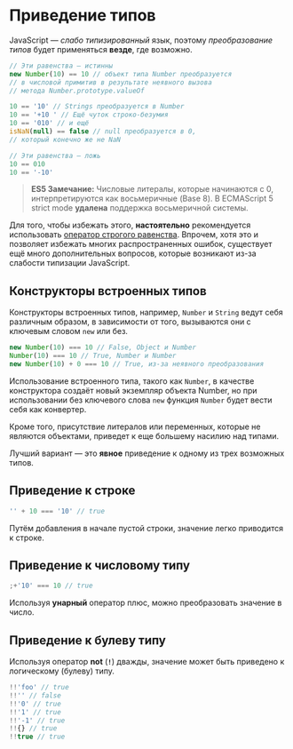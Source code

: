# Приведение типов

JavaScript — _слабо типизированный_ язык, поэтому _преобразование типов_ будет применяться **везде**, где возможно.

```js
// Эти равенства — истинны
new Number(10) == 10 // объект типа Number преобразуется
// в числовой примитив в результате неявного вызова
// метода Number.prototype.valueOf

10 == '10' // Strings преобразуется в Number
10 == '+10 ' // Ещё чуток строко-безумия
10 == '010' // и ещё
isNaN(null) == false // null преобразуется в 0,
// который конечно же не NaN

// Эти равенства — ложь
10 == 010
10 == '-10'
```

> **ES5 Замечание:** Числовые литералы, которые начинаются с 0, интерпретируются как восьмеричные (Base 8). В ECMAScript 5 strict mode **удалена** поддержка восьмеричной системы.

Для того, чтобы избежать этого, **настоятельно** рекомендуется использовать [оператор строгого равенства](equality.md). Впрочем, хотя это и позволяет избежать многих распространенных ошибок, существует ещё много дополнительных вопросов, которые возникают из-за слабости типизации JavaScript.

## Конструкторы встроенных типов

Конструкторы встроенных типов, например, `Number` и `String` ведут себя различным образом, в зависимости от того, вызываются они с ключевым словом `new` или без.

```js
new Number(10) === 10 // False, Object и Number
Number(10) === 10 // True, Number и Number
new Number(10) + 0 === 10 // True, из-за неявного преобразования
```

Использование встроенного типа, такого как `Number`, в качестве конструктора создаёт новый экземпляр объекта Number, но при использовании без ключевого слова `new` функция `Number` будет вести себя как конвертер.

Кроме того, присутствие литералов или переменных, которые не являются объектами, приведет к еще большему насилию над типами.

Лучший вариант — это **явное** приведение к одному из трех возможных типов.

## Приведение к строке

```js
'' + 10 === '10' // true
```

Путём добавления в начале пустой строки, значение легко приводится к строке.

## Приведение к числовому типу

```js
;+'10' === 10 // true
```

Используя **унарный** оператор плюс, можно преобразовать значение в число.

## Приведение к булеву типу

Используя оператор **not** (**`!`**) дважды, значение может быть приведено к логическому (булеву) типу.

```js
!!'foo' // true
!!'' // false
!!'0' // true
!!'1' // true
!!'-1' // true
!!{} // true
!!true // true
```
